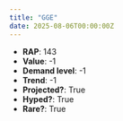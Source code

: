 ```yaml
---
title: "GGE"
date: 2025-08-06T00:00:00Z
---
```

- **RAP**: 143
- **Value**: -1
- **Demand level**: -1
- **Trend**: -1
- **Projected?**: True
- **Hyped?**: True
- **Rare?**: True
